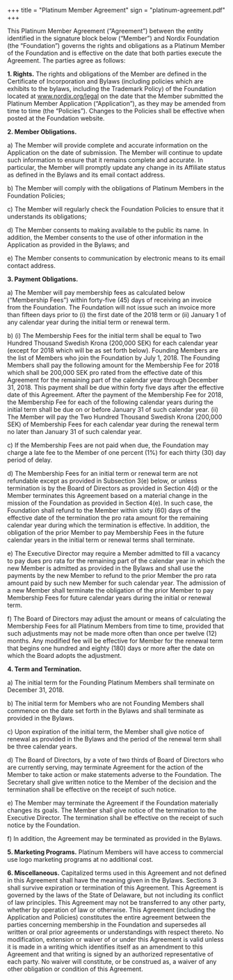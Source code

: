 +++
title = "Platinum Member Agreement"
sign = "platinum-agreement.pdf"
+++

This Platinum Member Agreement (“Agreement”) between the entity identified in the signature block below (“Member”) and Nordix Foundation (the “Foundation”) governs the rights and obligations as a Platinum Member of the Foundation and is effective on the date that both parties execute the Agreement. The parties agree as follows:

__1. Rights.__ The rights and obligations of the Member are defined in the Certificate of Incorporation and Bylaws (including policies which are exhibits to the bylaws, including the Trademark Policy) of the Foundation located at www.nordix.org/legal on the date that the Member submitted the Platinum Member Application (“Application”), as they may be amended from time to time (the “Policies”). Changes to the Policies shall be effective when posted at the Foundation website.

__2. Member Obligations.__

a) The Member will provide complete and accurate information on the Application on the date of submission. The Member will continue to update such information to ensure that it remains complete and accurate. In particular, the Member will promptly update any change in its Affiliate status as defined in the Bylaws and its email contact address.

b) The Member will comply with the obligations of Platinum Members in the Foundation Policies;

c) The Member will regularly check the Foundation Policies to ensure that it understands its obligations;

d) The Member consents to making available to the public its name. In addition, the Member consents to the use of other information in the Application as provided in the Bylaws; and

e) The Member consents to communication by electronic means to its email contact address.

__3. Payment Obligations.__

a) The Member will pay membership fees as calculated below (“Membership Fees”) within forty-five (45) days of receiving an invoice from the Foundation. The Foundation will not issue such an invoice more than fifteen days prior to (i) the first date of the 2018 term or (ii) January 1 of any calendar year during the initial term or renewal term.

b) (i) The Membership Fees for the initial term shall be equal to Two Hundred Thousand Swedish Krona (200,000 SEK) for each calendar year (except for 2018 which will be as set forth below).  Founding Members are the list of Members who join the Foundation by July 1, 2018. The Founding Members shall pay the following amount for the Membership Fee for 2018 which shall be 200,000 SEK pro rated from  the effective date of this Agreement for the remaining part of the calendar year through December 31, 2018. This payment shall be due within forty five days after the effective date of this Agreement. After the payment of the Membership Fee for 2018, the Membership Fee for each of the following calendar years during the initial term shall be due on or before January 31 of such calendar year. (ii) The Member will pay the Two Hundred Thousand Swedish Krona (200,000 SEK) of Membership Fees for each calendar year during the renewal term no later than January 31 of such calendar year.

c) If the  Membership Fees are not paid when due, the Foundation may charge a late fee to the Member of one percent (1%) for each thirty (30) day period of delay.

d) The Membership Fees for an initial term or renewal term are not refundable except as provided in Subsection 3(e) below, or unless termination is by the Board of Directors as provided in Section 4(d) or the Member terminates this Agreement based on a material change in the mission of the Foundation as provided in Section 4(e).  In such case, the Foundation shall refund to the Member within sixty (60) days of the effective date of the termination the pro rata amount for the remaining calendar year during which the termination is effective. In addition, the obligation of the prior Member to pay Membership Fees in the future calendar years in the initial term or renewal terms shall terminate.

e) The Executive Director may require a Member admitted to fill a vacancy to pay dues pro rata  for the remaining part of the calendar year in which the new Member is admitted as provided in the Bylaws and shall use the payments by the new Member to refund to the prior Member the pro rata amount paid by such new Member for such calendar year.  The admission of a new Member shall terminate the obligation of the prior Member to pay Membership Fees for future calendar years during the initial or renewal term.

f)  The Board of Directors may adjust the amount or means of calculating the Membership Fees for all Platinum Members from time to time, provided that such adjustments may not be made more often than once per twelve (12) months. Any modified fee will be effective for Member for the renewal term that begins one hundred and eighty (180) days or more after the date on which the Board adopts the adjustment.

__4. Term and Termination.__

a) The initial term for the Founding Platinum Members shall terminate on December 31, 2018.

b) The initial term for Members who are not Founding Members shall commence on the date set forth in the Bylaws and shall terminate as provided in the Bylaws.

c) Upon expiration of the initial term, the Member shall give notice of renewal as provided in the Bylaws and the period of the renewal term shall be three calendar years.

d) The Board of Directors, by a vote of two thirds of Board of Directors who are currently serving, may terminate Agreement for the action of the Member to take action or make statements adverse to  the Foundation. The Secretary shall give written notice to the Member of the decision and the termination shall be effective on the receipt of such notice.

e) The Member may terminate the Agreement if the Foundation materially changes its goals. The Member shall give notice of the termination to the Executive Director. The termination shall be effective on the receipt of such notice by the Foundation.

f) In addition, the Agreement may be terminated as provided in the Bylaws.

__5. Marketing Programs.__ Platinum Members will have access to commercial use logo marketing programs at no additional cost.

__6. Miscellaneous.__ Capitalized terms used in this Agreement and not defined in this Agreement shall have the meaning given in the Bylaws. Sections 3 shall survive expiration or termination of this Agreement. This Agreement is governed by the laws of the State of Delaware, but not including its conflict of law principles. This Agreement may not be transferred to any other party, whether by operation of law or otherwise. This Agreement (including the Application and Policies) constitutes the entire agreement between the parties concerning membership in the Foundation and supersedes all written or oral prior agreements or understandings with respect thereto. No modification, extension or waiver of or under this Agreement is valid unless it is made in a writing which identifies itself as an amendment to this Agreement and that writing is signed by an authorized representative of each party. No waiver will constitute, or be construed as, a waiver of any other obligation or condition of this Agreement.
